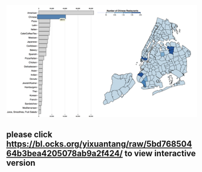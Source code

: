 ![Alt text](NYCRes.png)
## please click https://bl.ocks.org/yixuantang/raw/5bd76850464b3bea4205078ab9a2f424/ to view interactive version
